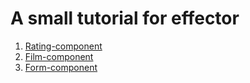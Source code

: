 # A small tutorial for effector 

1) [Rating-component](src/rating/README.md)
2) [Film-component](src/film/README.md)
3) [Form-component](src/form/README.md)

